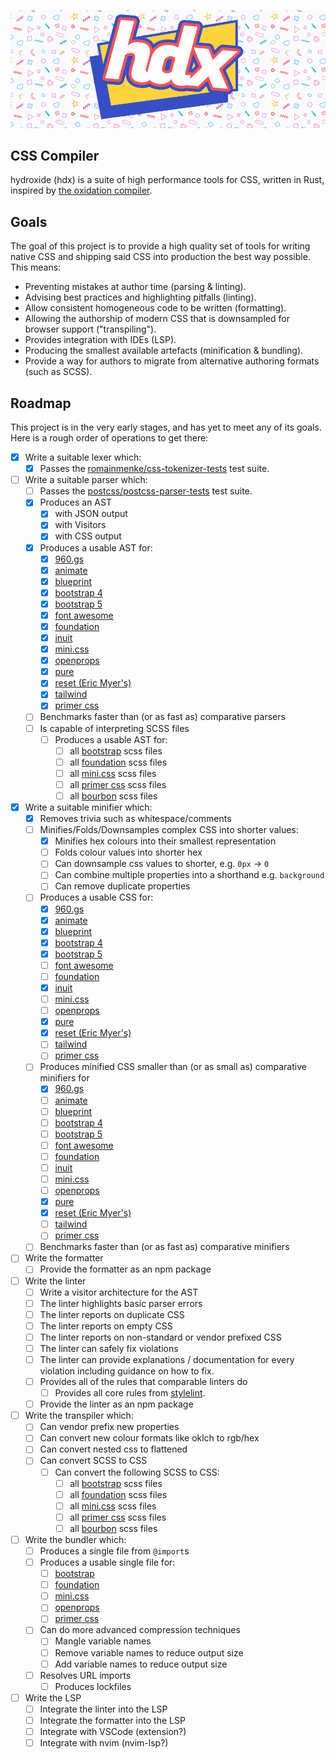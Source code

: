 <p align="center">
  <picture>
    <img alt="HDX" src="./logo.png" width="890">
  </picture>
</p>

## CSS Compiler

hydroxide (hdx) is a suite of high performance tools for CSS, written in Rust,
inspired by [the oxidation compiler][1].

## Goals

The goal of this project is to provide a high quality set of tools for writing
native CSS and shipping said CSS into production the best way possible. This
means:

- Preventing mistakes at author time (parsing & linting).
- Advising best practices and highlighting pitfalls (linting).
- Allow consistent homogeneous code to be written (formatting).
- Allowing the authorship of modern CSS that is downsampled for browser support
  ("transpiling").
- Provides integration with IDEs (LSP).
- Producing the smallest available artefacts (minification & bundling).
- Provide a way for authors to migrate from alternative authoring formats (such
  as SCSS).

## Roadmap

This project is in the very early stages, and has yet to meet any of its goals.
Here is a rough order of operations to get there:

- [x] Write a suitable lexer which:
  - [x] Passes the [romainmenke/css-tokenizer-tests][2] test suite.
- [ ] Write a suitable parser which:
  - [ ] Passes the [postcss/postcss-parser-tests][3] test suite.
  - [x] Produces an AST
    - [x] with JSON output
    - [x] with Visitors
    - [x] with CSS output
  - [x] Produces a usable AST for:
    - [x] [960.gs][4]
    - [x] [animate][5]
    - [x] [blueprint][6]
    - [x] [bootstrap 4][7]
    - [x] [bootstrap 5][7]
    - [x] [font awesome][8]
    - [x] [foundation][9]
    - [x] [inuit][10]
    - [x] [mini.css][11]
    - [x] [openprops][12]
    - [x] [pure][13]
    - [x] [reset (Eric Myer's)][14]
    - [x] [tailwind][15]
    - [x] [primer css][16]
  - [ ] Benchmarks faster than (or as fast as) comparative parsers
  - [ ] Is capable of interpreting SCSS files
    - [ ] Produces a usable AST for:
      - [ ] all [bootstrap][7] scss files
      - [ ] all [foundation][9] scss files
      - [ ] all [mini.css][11] scss files
      - [ ] all [primer css][16] scss files
      - [ ] all [bourbon][17] scss files
- [x] Write a suitable minifier which:
  - [x] Removes trivia such as whitespace/comments
  - [ ] Minifies/Folds/Downsamples complex CSS into shorter values:
    - [x] Minifies hex colours into their smallest representation
    - [ ] Folds colour values into shorter hex
    - [ ] Can downsample css values to shorter, e.g. `0px` -> `0`
    - [ ] Can combine multiple properties into a shorthand e.g. `background`
    - [ ] Can remove duplicate properties
  - [ ] Produces a usable CSS for:
    - [x] [960.gs][4]
    - [x] [animate][5]
    - [x] [blueprint][6]
    - [x] [bootstrap 4][7]
    - [x] [bootstrap 5][7]
    - [ ] [font awesome][8]
    - [ ] [foundation][9]
    - [x] [inuit][10]
    - [ ] [mini.css][11]
    - [ ] [openprops][12]
    - [x] [pure][13]
    - [x] [reset (Eric Myer's)][14]
    - [ ] [tailwind][15]
    - [ ] [primer css][16]
  - [ ] Produces minified CSS smaller than (or as small as) comparative
        minifiers for
    - [x] [960.gs][4]
    - [ ] [animate][5]
    - [ ] [blueprint][6]
    - [ ] [bootstrap 4][7]
    - [ ] [bootstrap 5][7]
    - [ ] [font awesome][8]
    - [ ] [foundation][9]
    - [ ] [inuit][10]
    - [ ] [mini.css][11]
    - [ ] [openprops][12]
    - [x] [pure][13]
    - [x] [reset (Eric Myer's)][14]
    - [ ] [tailwind][15]
    - [ ] [primer css][16]
  - [ ] Benchmarks faster than (or as fast as) comparative minifiers
- [ ] Write the formatter
  - [ ] Provide the formatter as an npm package
- [ ] Write the linter
  - [ ] Write a visitor architecture for the AST
  - [ ] The linter highlights basic parser errors
  - [ ] The linter reports on duplicate CSS
  - [ ] The linter reports on empty CSS
  - [ ] The linter reports on non-standard or vendor prefixed CSS
  - [ ] The linter can safely fix violations
  - [ ] The linter can provide explanations / documentation for every violation
        including guidance on how to fix.
  - [ ] Provides all of the rules that comparable linters do
    - [ ] Provides all core rules from [stylelint][18].
  - [ ] Provide the linter as an npm package
- [ ] Write the transpiler which:
  - [ ] Can vendor prefix new properties
  - [ ] Can convert new colour formats like oklch to rgb/hex
  - [ ] Can convert nested css to flattened
  - [ ] Can convert SCSS to CSS
    - [ ] Can convert the following SCSS to CSS:
      - [ ] all [bootstrap][7] scss files
      - [ ] all [foundation][9] scss files
      - [ ] all [mini.css][11] scss files
      - [ ] all [primer css][16] scss files
      - [ ] all [bourbon][17] scss files
- [ ] Write the bundler which:
  - [ ] Produces a single file from `@import`s
  - [ ] Produces a usable single file for:
    - [ ] [bootstrap][5]
    - [ ] [foundation][9]
    - [ ] [mini.css][11]
    - [ ] [openprops][6]
    - [ ] [primer css][16]
  - [ ] Can do more advanced compression techniques
    - [ ] Mangle variable names
    - [ ] Remove variable names to reduce output size
    - [ ] Add variable names to reduce output size
  - [ ] Resolves URL imports
    - [ ] Produces lockfiles
- [ ] Write the LSP
  - [ ] Integrate the linter into the LSP
  - [ ] Integrate the formatter into the LSP
  - [ ] Integrate with VSCode (extension?)
  - [ ] Integrate with nvim (nvim-lsp?)

[1]: https://github.com/Boshen/oxc
[2]: https://github.com/romainmenke/css-tokenizer-tests
[3]: https://github.com/postcss/postcss-parser-tests
[4]: https://github.com/nathansmith/960-grid-system
[5]: https://github.com/animate-css/animate.css
[6]: https://github.com/joshuaclayton/blueprint-css
[7]: https://github.com/twbs/bootstrap
[8]: https://github.com/FortAwesome/Font-Awesome
[9]: https://github.com/foundation/foundation-sites/tree/develop/scss
[10]: https://github.com/inuitcss/inuitcss
[11]: https://github.com/Chalarangelo/mini.css/
[12]: https://github.com/argyleink/open-props
[13]: https://github.com/pure-css/pure/
[14]: https://meyerweb.com/eric/tools/css/reset/
[15]: https://github.com/tailwindlabs/tailwindcss
[16]: https://github.com/primer/css
[17]: https://github.com/thoughtbot/bourbon
[18]: https://github.com/stylelint/stylelint
